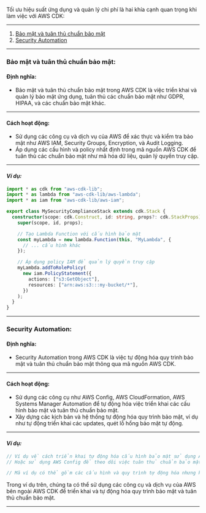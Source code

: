 Tối ưu hiệu suất ứng dụng và quản lý chi phí là hai khía cạnh quan trọng khi làm việc với AWS CDK:

---

1. [Bảo mật và tuân thủ chuẩn bảo mật](#bảo-mật-và-tuân-thủ-chuẩn-bảo-mật)
2. [Security Automation](#security-automation)

---

### Bảo mật và tuân thủ chuẩn bảo mật:

#### **Định nghĩa:**

- Bảo mật và tuân thủ chuẩn bảo mật trong AWS CDK là việc triển khai và quản lý bảo mật ứng dụng, tuân thủ các chuẩn bảo mật như GDPR, HIPAA, và các chuẩn bảo mật khác.

---

#### **Cách hoạt động:**

- Sử dụng các công cụ và dịch vụ của AWS để xác thực và kiểm tra bảo mật như AWS IAM, Security Groups, Encryption, và Audit Logging.
- Áp dụng các cấu hình và policy nhất định trong mã nguồn AWS CDK để tuân thủ các chuẩn bảo mật như mã hóa dữ liệu, quản lý quyền truy cập.

---

#### _Ví dụ:_

```typescript
import * as cdk from "aws-cdk-lib";
import * as lambda from "aws-cdk-lib/aws-lambda";
import * as iam from "aws-cdk-lib/aws-iam";

export class MySecurityComplianceStack extends cdk.Stack {
  constructor(scope: cdk.Construct, id: string, props?: cdk.StackProps) {
    super(scope, id, props);

    // Tạo Lambda Function với cấu hình bảo mật
    const myLambda = new lambda.Function(this, "MyLambda", {
      // ... cấu hình khác
    });

    // Áp dụng policy IAM để quản lý quyền truy cập
    myLambda.addToRolePolicy(
      new iam.PolicyStatement({
        actions: ["s3:GetObject"],
        resources: ["arn:aws:s3:::my-bucket/*"],
      })
    );
  }
}
```

---

### Security Automation:

#### **Định nghĩa:**

- Security Automation trong AWS CDK là việc tự động hóa quy trình bảo mật và tuân thủ chuẩn bảo mật thông qua mã nguồn AWS CDK.

---

#### **Cách hoạt động:**

- Sử dụng các công cụ như AWS Config, AWS CloudFormation, AWS Systems Manager Automation để tự động hóa việc triển khai các cấu hình bảo mật và tuân thủ chuẩn bảo mật.
- Xây dựng các kịch bản và hệ thống tự động hóa quy trình bảo mật, ví dụ như tự động triển khai các updates, quét lỗ hổng bảo mật tự động.

---

#### _Ví dụ:_

```typescript
// Ví dụ về cách triển khai tự động hóa cấu hình bảo mật sử dụng AWS Systems Manager Automation
// Hoặc sử dụng AWS Config để theo dõi việc tuân thủ chuẩn bảo mật

// Mã ví dụ có thể gồm các cấu hình và quy trình tự động hóa nhưng không thể trực tiếp thực hiện trong CDK
```

Trong ví dụ trên, chúng ta có thể sử dụng các công cụ và dịch vụ của AWS bên ngoài AWS CDK để triển khai và tự động hóa quy trình bảo mật và tuân thủ chuẩn bảo mật.

---
